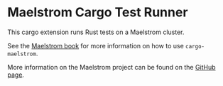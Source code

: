 # Maelstrom Cargo Test Runner

This cargo extension runs Rust tests on a Maelstrom cluster.

See the [Maelstrom book](https://maelstrom-software.com/doc/book/latest/) for
more information on how to use `cargo-maelstrom`.

More information on the Maelstrom project can be found on the [GitHub
page](https://github.com/maelstrom-software/maelstrom).
